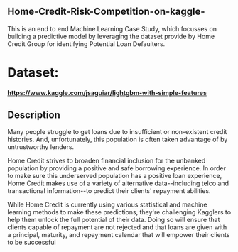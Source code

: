 ## Home-Credit-Risk-Competition-on-kaggle-
This is an end to end Machine Learning Case Study, which focusses on building a predictive model by leveraging the dataset provide by Home Credit Group for identifying Potential Loan Defaulters.
#
# Dataset:
#### https://www.kaggle.com/jsaguiar/lightgbm-with-simple-features

## Description
Many people struggle to get loans due to insufficient or non-existent credit histories. And, unfortunately, this population is often taken advantage of by untrustworthy lenders.

Home Credit strives to broaden financial inclusion for the unbanked population by providing a positive and safe borrowing experience. In order to make sure this underserved population has a positive loan experience, Home Credit makes use of a variety of alternative data--including telco and transactional information--to predict their clients' repayment abilities.

While Home Credit is currently using various statistical and machine learning methods to make these predictions, they're challenging Kagglers to help them unlock the full potential of their data. Doing so will ensure that clients capable of repayment are not rejected and that loans are given with a principal, maturity, and repayment calendar that will empower their clients to be successful
